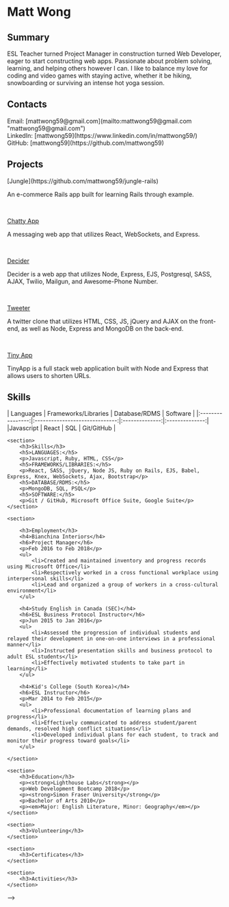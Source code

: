 <h1>Matt Wong</h1>

<h2>Summary</h2>
<p>ESL Teacher turned Project Manager in construction turned Web Developer, eager to start constructing web apps. Passionate about problem solving, learning, and helping others however I can. I like to balance my love for coding and video games with staying active, whether it be hiking, snowboarding or surviving an intense hot yoga session.</p>

<h2>Contacts</h2>
Email: [mattwong59@gmail.com](mailto:mattwong59@gmail.com "mattwong59@gmail.com")<br/>
LinkedIn: [mattwong59](https://www.linkedin.com/in/mattwong59/)<br/>
GitHub: [mattwong59](https://github.com/mattwong59)<br/>

<h2>Projects</h2>
[Jungle](https://github.com/mattwong59/jungle-rails) 
<p>An e-commerce Rails app built for learning Rails through example.<p><br/>

[Chatty App](https://github.com/mattwong59/chatty-app) 
<p>A messaging web app that utilizes React, WebSockets, and Express.</p><br/>

[Decider](https://github.com/mattwong59/decider_midterm) 
<p>Decider is a web app that utilizes Node, Express, EJS, Postgresql, SASS, AJAX, Twilio, Mailgun, and Awesome-Phone Number.</p><br/>

[Tweeter](https://github.com/mattwong59/tweeter) 
<p>A twitter clone that utilizes HTML, CSS, JS, jQuery and AJAX on the front-end, as well as Node, Express and MongoDB on the back-end.</p><br/>

[Tiny App](https://github.com/mattwong59/tinyApp) 
<p>TinyApp is a full stack web application built with Node and Express that allows users to shorten URLs.</p>

<h2>Skills</h2>
| Languages        | Frameworks/Libraries           | Database/RDMS  | Software       |
|:----------------:|:------------------------------:|:--------------:|:--------------:|
|Javascript        | React                          | SQL            | Git/GitHub     |

    <section>
        <h3>Skills</h3>
        <h5>LANGUAGES:</h5>
        <p>Javascript, Ruby, HTML, CSS</p>
        <h5>FRAMEWORKS/LIBRARIES:</h5>
        <p>React, SASS, jQuery, Node JS, Ruby on Rails, EJS, Babel, Express, Knex, WebSockets, Ajax, Bootstrap</p>
        <h5>DATABASE/RDMS:</h5>
        <p>MongoDB, SQL, PSQL</p>
        <h5>SOFTWARE:</h5>
        <p>Git / GitHub, Microsoft Office Suite, Google Suite</p>
    </section>

    <section>

        <h3>Employment</h3>
        <h4>Bianchina Interiors</h4>
        <h6>Project Manager</h6>
        <p>Feb 2016 to Feb 2018</p>
        <ul>
            <li>Created and maintained inventory and progress records using Microsoft Office</li>
            <li>Respectively worked in a cross functional workplace using interpersonal skills</li>
            <li>Lead and organized a group of workers in a cross-cultural environment</li>
        </ul>

        <h4>Study English in Canada (SEC)</h4>
        <h6>ESL Business Protocol Instructor</h6>
        <p>Jun 2015 to Jan 2016</p>
        <ul>
            <li>Assessed the progression of individual students and relayed their development in one-on-one interviews in a professional manner</li>
            <li>Instructed presentation skills and business protocol to adult ESL students</li>
            <li>Effectively motivated students to take part in learning</li>
        </ul>

        <h4>Kid's College (South Korea)</h4>
        <h6>ESL Instructor</h6>
        <p>Mar 2014 to Feb 2015</p>
        <ul>
            <li>Professional documentation of learning plans and progress</li>
            <li>Effectively communicated to address student/parent demands, resolved high conflict situations</li>
            <li>Developed individual plans for each student, to track and monitor their progress toward goals</li>
        </ul>

    </section>

    <section>
        <h3>Education</h3>
        <p><strong>Lighthouse Labs</strong></p>
        <p>Web Development Bootcamp 2018</p>
        <p><strong>Simon Fraser University</strong</p>
        <p>Bachelor of Arts 2010</p>
        <p><em>Major: English Literature, Minor: Geography</em></p>
    </section>

    <section>
        <h3>Volunteering</h3>
    </section>

    <section>
        <h3>Certificates</h3>
    </section>

    <section>
        <h3>Activities</h3>
    </section>
 -->

